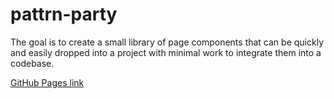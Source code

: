 # pattrn-party

The goal is to create a small library of page components that can be quickly and easily dropped into a project with minimal work to integrate them into a codebase.

[GitHub Pages link](https://adammescher.github.io/pattrn-party/.)
